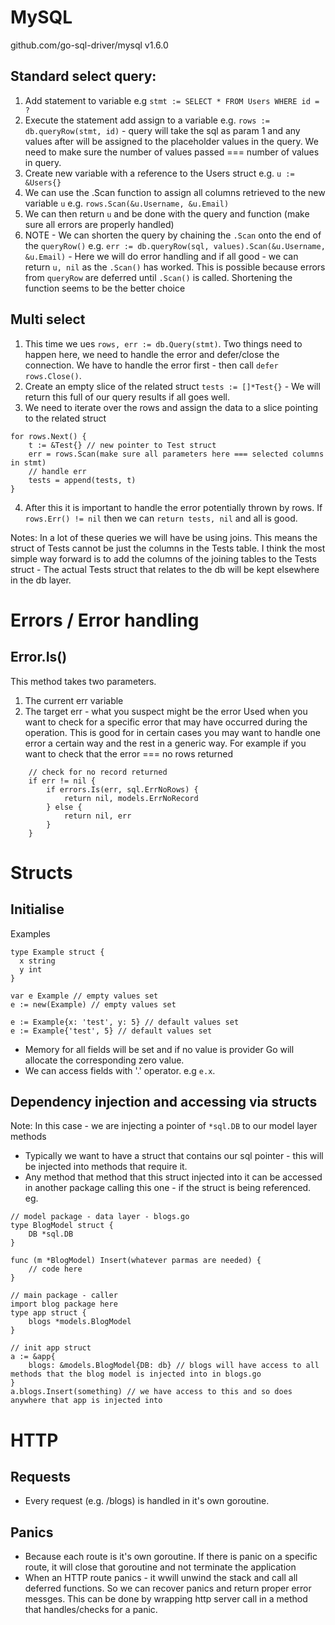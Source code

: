 # MySQL

github.com/go-sql-driver/mysql v1.6.0

## Standard select query:

1. Add statement to variable e.g `stmt := SELECT * FROM Users WHERE id = ?`
2. Execute the statement add assign to a variable e.g. `rows := db.queryRow(stmt, id)` - query will take the sql as param 1 and any values after will be assigned to the placeholder values in the query. We need to make sure the number of values passed === number of values in query.
3. Create new variable with a reference to the Users struct e.g. `u := &Users{}`
4. We can use the .Scan function to assign all columns retrieved to the new variable `u` e.g. `rows.Scan(&u.Username, &u.Email)`
5. We can then return `u` and be done with the query and function (make sure all errors are properly handled)
6. NOTE - We can shorten the query by chaining the `.Scan` onto the end of the `queryRow()` e.g. `err := db.queryRow(sql, values).Scan(&u.Username, &u.Email)` - Here we will do error handling and if all good - we can return `u, nil` as the `.Scan()` has worked. This is possible because errors from `queryRow` are deferred until `.Scan()` is called. Shortening the function seems to be the better choice

## Multi select

1. This time we ues `rows, err := db.Query(stmt)`. Two things need to happen here, we need to handle the error and defer/close the connection. We have to handle the error first - then call `defer rows.Close()`.
2. Create an empty slice of the related struct `tests := []*Test{}` - We will return this full of our query results if all goes well.
3. We need to iterate over the rows and assign the data to a slice pointing to the related struct

```
for rows.Next() {
    t := &Test{} // new pointer to Test struct
    err = rows.Scan(make sure all parameters here === selected columns in stmt)
    // handle err
    tests = append(tests, t)
}
```

4. After this it is important to handle the error potentially thrown by rows. If `rows.Err() != nil` then we can `return tests, nil` and all is good.

Notes: In a lot of these queries we will have be using joins. This means the struct of Tests cannot be just the columns in the Tests table. I think the most simple way forward is to add the columns of the joining tables to the Tests struct - The actual Tests struct that relates to the db will be kept elsewhere in the db layer.

# Errors / Error handling

## Error.Is()

This method takes two parameters.

1. The current err variable
2. The target err - what you suspect might be the error
   Used when you want to check for a specific error that may have occurred during the operation. This is good for in certain cases you may want to handle one error a certain way and the rest in a generic way. For example if you want to check that the error === no rows returned

```
    // check for no record returned
	if err != nil {
		if errors.Is(err, sql.ErrNoRows) {
			return nil, models.ErrNoRecord
		} else {
			return nil, err
		}
	}
```

# Structs 
## Initialise 
Examples    
```
type Example struct {
  x string
  y int
}

var e Example // empty values set 
e := new(Example) // empty values set

e := Example{x: 'test', y: 5} // default values set
e := Example{'test', 5} // default values set

```
- Memory for all fields will be set and if no value is provider Go will allocate the corresponding zero value.
- We can access fields with '.' operator. e.g `e.x`.

## Dependency injection and accessing via structs 
Note: In this case - we are injecting a pointer of `*sql.DB` to our model layer methods 
- Typically we want to have a struct that contains our sql pointer - this will be injected into methods that require it. 
- Any method that method that this struct injected into it can be accessed in another package calling this one - if the struct is being referenced.
eg.
```
// model package - data layer - blogs.go
type BlogModel struct {
	DB *sql.DB
}

func (m *BlogModel) Insert(whatever parmas are needed) {
	// code here 
}

// main package - caller
import blog package here
type app struct {
	blogs *models.BlogModel
}

// init app struct
a := &app{
	blogs: &models.BlogModel{DB: db} // blogs will have access to all methods that the blog model is injected into in blogs.go 
}
a.blogs.Insert(something) // we have access to this and so does anywhere that app is injected into
```
# HTTP 
## Requests 
- Every request (e.g. /blogs) is handled in it's own goroutine. 
## Panics
- Because each route is it's own goroutine. If there is panic on a specific route, it will close that goroutine and not terminate the application
- When an HTTP route panics - it wwill unwind the stack and call all deferred functions. So we can recover panics and return proper error messges. This can be done by wrapping http server call in a method that handles/checks for a panic.

